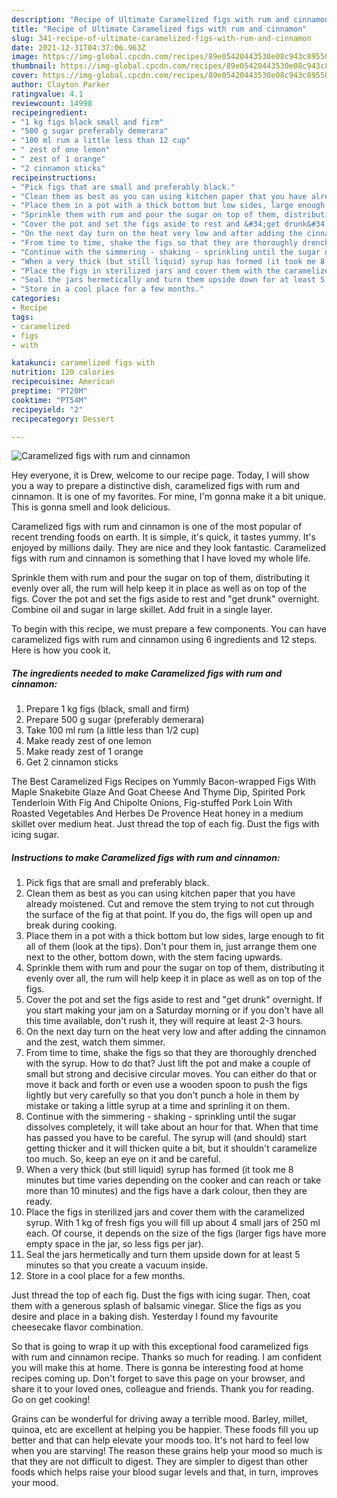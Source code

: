 ```yaml
---
description: "Recipe of Ultimate Caramelized figs with rum and cinnamon"
title: "Recipe of Ultimate Caramelized figs with rum and cinnamon"
slug: 341-recipe-of-ultimate-caramelized-figs-with-rum-and-cinnamon
date: 2021-12-31T04:37:06.963Z
image: https://img-global.cpcdn.com/recipes/89e05420443530e08c943c89550c8f5d/751x532cq70/caramelized-figs-with-rum-and-cinnamon-recipe-main-photo.jpg
thumbnail: https://img-global.cpcdn.com/recipes/89e05420443530e08c943c89550c8f5d/751x532cq70/caramelized-figs-with-rum-and-cinnamon-recipe-main-photo.jpg
cover: https://img-global.cpcdn.com/recipes/89e05420443530e08c943c89550c8f5d/751x532cq70/caramelized-figs-with-rum-and-cinnamon-recipe-main-photo.jpg
author: Clayton Parker
ratingvalue: 4.1
reviewcount: 14998
recipeingredient:
- "1 kg figs black small and firm"
- "500 g sugar preferably demerara"
- "100 ml rum a little less than 12 cup"
- " zest of one lemon"
- " zest of 1 orange"
- "2 cinnamon sticks"
recipeinstructions:
- "Pick figs that are small and preferably black."
- "Clean them as best as you can using kitchen paper that you have already moistened. Cut and remove the stem trying to not cut through the surface of the fig at that point. If you do, the figs will open up and break during cooking."
- "Place them in a pot with a thick bottom but low sides, large enough to fit all of them (look at the tips). Don&#39;t pour them in, just arrange them one next to the other, bottom down, with the stem facing upwards."
- "Sprinkle them with rum and pour the sugar on top of them, distributing it evenly over all, the rum will help keep it in place as well as on top of the figs."
- "Cover the pot and set the figs aside to rest and &#34;get drunk&#34; overnight. If you start making your jam on a Saturday morning or if you don&#39;t have all this time available, don&#39;t rush it, they will require at least 2-3 hours."
- "On the next day turn on the heat very low and after adding the cinnamon and the zest, watch them simmer."
- "From time to time, shake the figs so that they are thoroughly drenched with the syrup. How to do that? Just lift the pot and make a couple of small but strong and decisive circular moves. You can either do that or move it back and forth or even use a wooden spoon to push the figs lightly but very carefully so that you don&#39;t punch a hole in them by mistake or taking a little syrup at a time and sprinling it on them."
- "Continue with the simmering - shaking - sprinkling until the sugar dissolves completely, it will take about an hour for that. When that time has passed you have to be careful. The syrup will (and should) start getting thicker and it will thicken quite a bit, but it shouldn&#39;t caramelize too much. So, keep an eye on it and be careful."
- "When a very thick (but still liquid) syrup has formed (it took me 8 minutes but time varies depending on the cooker and can reach or take more than 10 minutes) and the figs have a dark colour, then they are ready."
- "Place the figs in sterilized jars and cover them with the caramelized syrup. With 1 kg of fresh figs you will fill up about 4 small jars of 250 ml each. Of course, it depends on the size of the figs (larger figs have more empty space in the jar, so less figs per jar)."
- "Seal the jars hermetically and turn them upside down for at least 5 minutes so that you create a vacuum inside."
- "Store in a cool place for a few months."
categories:
- Recipe
tags:
- caramelized
- figs
- with

katakunci: caramelized figs with 
nutrition: 120 calories
recipecuisine: American
preptime: "PT20M"
cooktime: "PT54M"
recipeyield: "2"
recipecategory: Dessert

---
```



![Caramelized figs with rum and cinnamon](https://img-global.cpcdn.com/recipes/89e05420443530e08c943c89550c8f5d/751x532cq70/caramelized-figs-with-rum-and-cinnamon-recipe-main-photo.jpg)

Hey everyone, it is Drew, welcome to our recipe page. Today, I will show you a way to prepare a distinctive dish, caramelized figs with rum and cinnamon. It is one of my favorites. For mine, I'm gonna make it a bit unique. This is gonna smell and look delicious.

Caramelized figs with rum and cinnamon is one of the most popular of recent trending foods on earth. It is simple, it's quick, it tastes yummy. It's enjoyed by millions daily. They are nice and they look fantastic. Caramelized figs with rum and cinnamon is something that I have loved my whole life.

Sprinkle them with rum and pour the sugar on top of them, distributing it evenly over all, the rum will help keep it in place as well as on top of the figs. Cover the pot and set the figs aside to rest and &#34;get drunk&#34; overnight. Combine oil and sugar in large skillet. Add fruit in a single layer.


To begin with this recipe, we must prepare a few components. You can have caramelized figs with rum and cinnamon using 6 ingredients and 12 steps. Here is how you cook it.

<!--inarticleads1-->

##### The ingredients needed to make Caramelized figs with rum and cinnamon:

1. Prepare 1 kg figs (black, small and firm)
1. Prepare 500 g sugar (preferably demerara)
1. Take 100 ml rum (a little less than 1/2 cup)
1. Make ready  zest of one lemon
1. Make ready  zest of 1 orange
1. Get 2 cinnamon sticks


The Best Caramelized Figs Recipes on Yummly Bacon-wrapped Figs With Maple Snakebite Glaze And Goat Cheese And Thyme Dip, Spirited Pork Tenderloin With Fig And Chipolte Onions, Fig-stuffed Pork Loin With Roasted Vegetables And Herbes De Provence Heat honey in a medium skillet over medium heat. Just thread the top of each fig. Dust the figs with icing sugar. 

<!--inarticleads2-->

##### Instructions to make Caramelized figs with rum and cinnamon:

1. Pick figs that are small and preferably black.
1. Clean them as best as you can using kitchen paper that you have already moistened. Cut and remove the stem trying to not cut through the surface of the fig at that point. If you do, the figs will open up and break during cooking.
1. Place them in a pot with a thick bottom but low sides, large enough to fit all of them (look at the tips). Don&#39;t pour them in, just arrange them one next to the other, bottom down, with the stem facing upwards.
1. Sprinkle them with rum and pour the sugar on top of them, distributing it evenly over all, the rum will help keep it in place as well as on top of the figs.
1. Cover the pot and set the figs aside to rest and &#34;get drunk&#34; overnight. If you start making your jam on a Saturday morning or if you don&#39;t have all this time available, don&#39;t rush it, they will require at least 2-3 hours.
1. On the next day turn on the heat very low and after adding the cinnamon and the zest, watch them simmer.
1. From time to time, shake the figs so that they are thoroughly drenched with the syrup. How to do that? Just lift the pot and make a couple of small but strong and decisive circular moves. You can either do that or move it back and forth or even use a wooden spoon to push the figs lightly but very carefully so that you don&#39;t punch a hole in them by mistake or taking a little syrup at a time and sprinling it on them.
1. Continue with the simmering - shaking - sprinkling until the sugar dissolves completely, it will take about an hour for that. When that time has passed you have to be careful. The syrup will (and should) start getting thicker and it will thicken quite a bit, but it shouldn&#39;t caramelize too much. So, keep an eye on it and be careful.
1. When a very thick (but still liquid) syrup has formed (it took me 8 minutes but time varies depending on the cooker and can reach or take more than 10 minutes) and the figs have a dark colour, then they are ready.
1. Place the figs in sterilized jars and cover them with the caramelized syrup. With 1 kg of fresh figs you will fill up about 4 small jars of 250 ml each. Of course, it depends on the size of the figs (larger figs have more empty space in the jar, so less figs per jar).
1. Seal the jars hermetically and turn them upside down for at least 5 minutes so that you create a vacuum inside.
1. Store in a cool place for a few months.


Just thread the top of each fig. Dust the figs with icing sugar. Then, coat them with a generous splash of balsamic vinegar. Slice the figs as you desire and place in a baking dish. Yesterday I found my favourite cheesecake flavor combination. 

So that is going to wrap it up with this exceptional food caramelized figs with rum and cinnamon recipe. Thanks so much for reading. I am confident you will make this at home. There is gonna be interesting food at home recipes coming up. Don't forget to save this page on your browser, and share it to your loved ones, colleague and friends. Thank you for reading. Go on get cooking!

Grains can be wonderful for driving away a terrible mood. Barley, millet, quinoa, etc are excellent at helping you be happier. These foods fill you up better and that can help elevate your moods too. It's not hard to feel low when you are starving! The reason these grains help your mood so much is that they are not difficult to digest. They are simpler to digest than other foods which helps raise your blood sugar levels and that, in turn, improves your mood.
